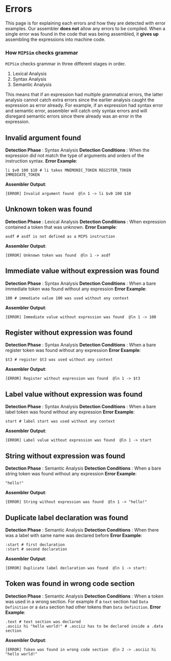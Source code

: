 # Errors
This page is for explaining each errors and how they are detected with error examples. Our assembler **does not** allow any errors to be compiled. When a single error was found in the code that was being assembled, it **gives up** assembling the expressions into machine code. 
### How `MIPSim` checks grammar
`MIPSim` checks grammar in three different stages in order.
1. Lexical Analysis
2. Syntax Analysis
3. Semantic Analysis

This means that if an expression had multiple grammatical errors, the latter analysis cannot catch extra errors since the earlier analysis caught the expression as error already. For example, if an expression had syntax error and semantic error, assembler will catch only syntax errors and will disregard semantic errors since there already was an error in the expression.
## Invalid argument found
**Detection Phase** : Syntax Analysis
**Detection Conditions** : When the expression did not match the type of arguments and orders of the instruction syntax.
**Error Example**:
```
li $v0 100 $10 # li takes MNEMONIC_TOKEN REGISTER_TOKEN IMMEDIATE_TOKEN
```
**Assembler Output**:
```
[ERROR] Invalid argument found  @ln 1 -> li $v0 100 $10
```

## Unknown token was found
**Detection Phase** : Lexical Analysis
**Detection Conditions** : When expression contained a token that was unknown.
**Error Example**:
```
asdf # asdf is not defined as a MIPS instruction
```
**Assembler Output**:
```
[ERROR] Unknown token was found  @ln 1 -> asdf
```

## Immediate value without expression was found
**Detection Phase** : Syntax Analysis
**Detection Conditions** : When a bare immediate token was found without any expression
**Error Example**:
```
100 # immediate value 100 was used without any context
```
**Assembler Output**:
```
[ERROR] Immediate value without expression was found  @ln 1 -> 100 
```

## Register without expression was found
**Detection Phase** : Syntax Analysis
**Detection Conditions** : When a bare register token was found without any expression
**Error Example**:
```
$t3 # register $t3 was used without any context
```
**Assembler Output**:
```
[ERROR] Register without expression was found  @ln 1 -> $t3 
```

## Label value without expression was found
**Detection Phase** : Syntax Analysis
**Detection Conditions** : When a bare label token was found without any expression
**Error Example**:
```
start # label start was used without any context
```
**Assembler Output**:
```
[ERROR] Label value without expression was found  @ln 1 -> start
```

## String without expression was found
**Detection Phase** : Semantic Analysis
**Detection Conditions** : When a bare string token was found without any expression
**Error Example**:
```
"hello!"
```
**Assembler Output**:
```
[ERROR] String without expression was found  @ln 1 -> "hello!"
```

## Duplicate label declaration was found
**Detection Phase** : Semantic Analysis
**Detection Conditions** : When there was a label with same name was declared before
**Error Example**:
```
:start # first declaration
:start # second declaration
```
**Assembler Output**:
```
[ERROR] Duplicate label declaration was found  @ln 1 -> start:
```

## Token was found in wrong code section
**Detection Phase** : Semantic Analysis
**Detection Conditions** : When a token was used in a wrong section. For example if a `text` section had `Data Definition` or a `data` section had other tokens than `Data Definition`.
**Error Example**:
```
.text # text section was declared
.asciiz hi "hello world!" # .asciiz has to be declared inside a .data section
```
**Assembler Output**:
```
[ERROR] Token was found in wrong code section  @ln 2 -> .asciiz hi "hello world!"
```